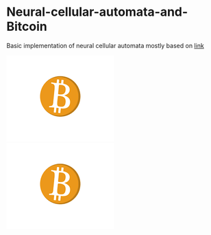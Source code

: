# Neural-cellular-automata-and-Bitcoin

Basic implementation of neural cellular automata mostly based on [link](https://distill.pub/2020/growing-ca/)

[![Basic](https://github.com/tensorway/Neural-cellular-automata-and-Bitcoin/blob/main/bitcoin.png)](https://github.com/tensorway/Neural-cellular-automata-and-Bitcoin/blob/main/basic.mp4)
[![Regenerative](https://github.com/tensorway/Neural-cellular-automata-and-Bitcoin/blob/main/bitcoin.png)](https://github.com/tensorway/Neural-cellular-automata-and-Bitcoin/blob/main/regenerative.mp4)
